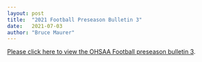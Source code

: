 ```yaml
---
layout: post
title:  "2021 Football Preseason Bulletin 3"
date:   2021-07-03
author: "Bruce Maurer"
---
```


[Please click here to view the OHSAA Football preseason bulletin
3](https://storage.googleapis.com/ohsaa-websites/bulletins/2021/2021-preseason-bulletin-3.pdf).
